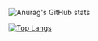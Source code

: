 ![Anurag's GitHub stats](https://github-readme-stats.vercel.app/api?username=HANJIYEONN&show_icons=true&theme=radical)

[![Top Langs](https://github-readme-stats.vercel.app/api/top-langs/?username=HANJIYEONN&layout=radical)](https://github.com/HANJIYEONN/github-readme-stats)
